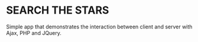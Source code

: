 # SEARCH THE STARS #

Simple app that demonstrates the interaction between client and server with Ajax, PHP and JQuery.